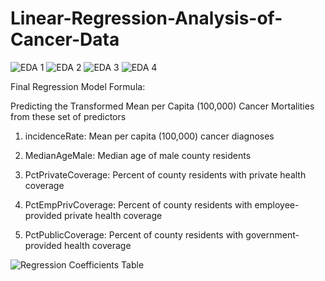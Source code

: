 # Linear-Regression-Analysis-of-Cancer-Data

![EDA 1](https://github.com/user-attachments/assets/7a627d11-328f-4f12-9c6c-68d3806d6006)
![EDA 2](https://github.com/user-attachments/assets/2da28369-e569-456c-9a34-572d17105936)
![EDA 3](https://github.com/user-attachments/assets/5e2bde4f-0fec-418a-972d-421ba1a74fe9)
![EDA 4](https://github.com/user-attachments/assets/347caebb-1f37-4d02-a5c0-ad28d0ba58a0)

Final Regression Model Formula: 

Predicting the Transformed Mean per Capita (100,000) Cancer Mortalities from these set of predictors

1. incidenceRate: Mean per capita (100,000) cancer diagnoses

2. MedianAgeMale: Median age of male county residents

3. PctPrivateCoverage: Percent of county residents with private health coverage

4. PctEmpPrivCoverage: Percent of county residents with employee-provided private health coverage

5. PctPublicCoverage: Percent of county residents with government-provided health coverage

![Regression Coefficients Table](https://github.com/user-attachments/assets/ae7e0bdd-5b0e-4c26-8623-20a88d73c3a8)
